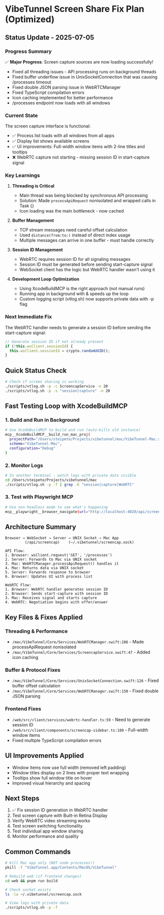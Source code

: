 # VibeTunnel Screen Share Fix Plan (Optimized)

## Status Update - 2025-07-05

### Progress Summary
✅ **Major Progress**: Screen capture sources are now loading successfully!
- Fixed all threading issues - API processing runs on background threads
- Fixed buffer underflow issue in UnixSocketConnection that was causing /processes timeout
- Fixed double JSON parsing issue in WebRTCManager
- Fixed TypeScript compilation errors
- Icon caching implemented for better performance
- /processes endpoint now loads with all windows

### Current State
The screen capture interface is functional:
- ✅ Process list loads with all windows from all apps
- ✅ Display list shows available screens
- ✅ UI improvements: Full-width window items with 2-line titles and tooltips
- ❌ WebRTC capture not starting - missing session ID in start-capture signal

### Key Learnings

1. **Threading is Critical**
   - Main thread was being blocked by synchronous API processing
   - Solution: Made `processApiRequest` nonisolated and wrapped calls in Task {}
   - Icon loading was the main bottleneck - now cached

2. **Buffer Management**
   - TCP stream messages need careful offset calculation
   - Used `distance(from:to:)` instead of direct index usage
   - Multiple messages can arrive in one buffer - must handle correctly

3. **Session ID Management**
   - WebRTC requires session ID for all signaling messages
   - Session ID must be generated before sending start-capture signal
   - WebSocket client has the logic but WebRTC handler wasn't using it

4. **Development Loop Optimization**
   - Using XcodeBuildMCP is the right approach (not manual runs)
   - Running app in background with & speeds up the loop
   - Custom logging script (vtlog.sh) now supports private data with -p flag

### Next Immediate Fix
The WebRTC handler needs to generate a session ID before sending the start-capture signal:
```typescript
// Generate session ID if not already present
if (!this.wsClient.sessionId) {
  this.wsClient.sessionId = crypto.randomUUID();
}
```

## Quick Status Check
```bash
# Check if screen sharing is working
./scripts/vtlog.sh -p -c ScreencapService -n 20
./scripts/vtlog.sh -p -s "session|capture" -n 20
```

## Fast Testing Loop with XcodeBuildMCP

### 1. Build and Run in Background
```bash
# Use XcodeBuildMCP to build and run (auto-kills old instance)
mcp__XcodeBuildMCP__build_run_mac_proj(
  projectPath="/Users/steipete/Projects/vibetunnel/mac/VibeTunnel-Mac.xcodeproj",
  scheme="VibeTunnel-Mac",
  configuration="Debug"
)
```

### 2. Monitor Logs
```bash
# In another terminal - watch logs with private data visible
cd /Users/steipete/Projects/vibetunnel/mac
./scripts/vtlog.sh -p -f | grep -E "session|capture|WebRTC"
```

### 3. Test with Playwright MCP
```bash
# Use non-headless mode to see what's happening
mcp__playwright__browser_navigate(url="http://localhost:4020/api/screencap")
```

## Architecture Summary
```
Browser → WebSocket → Server → UNIX Socket → Mac App
         (/api/screencap)    (~/.vibetunnel/screencap.sock)

API Flow:
1. Browser: wsClient.request('GET', '/processes')
2. Server: Forwards to Mac via UNIX socket  
3. Mac: WebRTCManager.processApiRequest() handles it
4. Mac: Returns data via UNIX socket
5. Server: Forwards response to browser
6. Browser: Updates UI with process list

WebRTC Flow:
1. Browser: WebRTC handler generates session ID
2. Browser: Sends start-capture with session ID
3. Mac: Receives signal and starts capture
4. WebRTC: Negotiation begins with offer/answer
```

## Key Files & Fixes Applied

### Threading & Performance
- `/mac/VibeTunnel/Core/Services/WebRTCManager.swift:286` - Made processApiRequest nonisolated
- `/mac/VibeTunnel/Core/Services/ScreencapService.swift:47` - Added icon caching

### Buffer & Protocol Fixes  
- `/mac/VibeTunnel/Core/Services/UnixSocketConnection.swift:126` - Fixed buffer offset calculation
- `/mac/VibeTunnel/Core/Services/WebRTCManager.swift:150` - Fixed double JSON parsing

### Frontend Fixes
- `/web/src/client/services/webrtc-handler.ts:59` - Need to generate session ID
- `/web/src/client/components/screencap-sidebar.ts:180` - Full-width window items
- Fixed multiple TypeScript compilation errors

## UI Improvements Applied
- Window items now use full width (removed left padding)
- Window titles display on 2 lines with proper text wrapping
- Tooltips show full window title on hover
- Improved visual hierarchy and spacing

## Next Steps
1. ✅ Fix session ID generation in WebRTC handler
2. Test screen capture with Built-in Retina Display
3. Verify WebRTC video streaming works
4. Test screen switching functionality
5. Test individual app window sharing
6. Monitor performance and quality

## Common Commands
```bash
# Kill Mac app only (NOT node processes!)
pkill -f "VibeTunnel.app/Contents/MacOS/VibeTunnel"

# Rebuild web (if frontend changes)
cd web && pnpm run build

# Check socket exists
ls -la ~/.vibetunnel/screencap.sock

# View logs with private data
./scripts/vtlog.sh -p -f
```